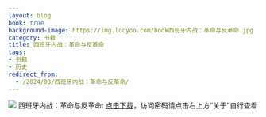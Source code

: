 ```yaml
---
layout: blog
book: true
background-image: https://img.locyoo.com/book西班牙内战：革命与反革命.jpg
category: 书籍
title: 西班牙内战：革命与反革命
tags:
- 书籍
- 历史
redirect_from:
  - /2024/03/西班牙内战：革命与反革命/
---
```

![](https://img.locyoo.com/book西班牙内战：革命与反革命.jpg)
西班牙内战：革命与反革命: <a name = "ref1" href="https://url18.ctfile.com/f/50983618-1055874709-36548c?p=3619">点击下载</a>，访问密码请点击右上方“关于”自行查看